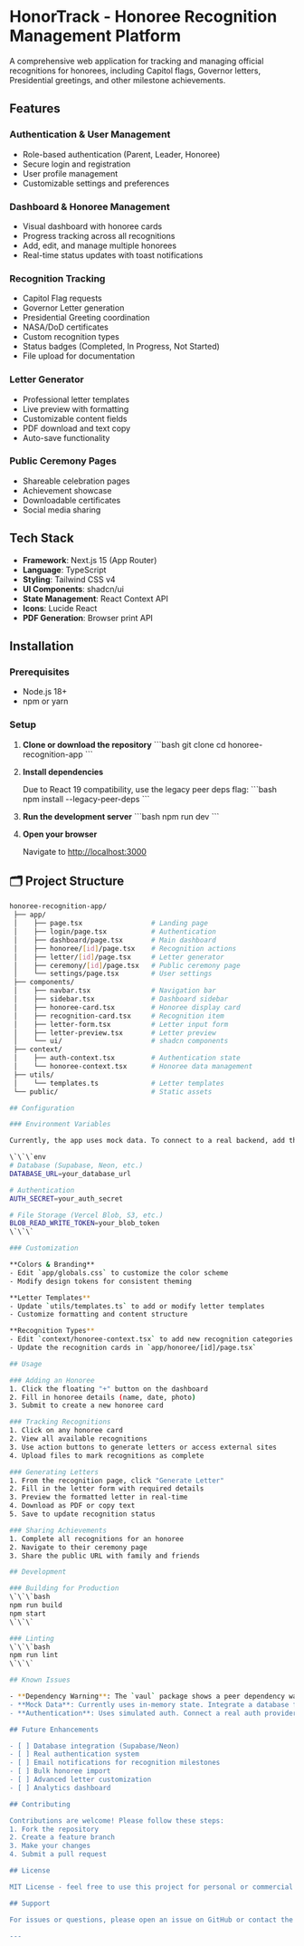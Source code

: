 # HonorTrack - Honoree Recognition Management Platform

A comprehensive web application for tracking and managing official recognitions for honorees, including Capitol flags, Governor letters, Presidential greetings, and other milestone achievements.

## Features

### Authentication & User Management
- Role-based authentication (Parent, Leader, Honoree)
- Secure login and registration
- User profile management
- Customizable settings and preferences

### Dashboard & Honoree Management
- Visual dashboard with honoree cards
- Progress tracking across all recognitions
- Add, edit, and manage multiple honorees
- Real-time status updates with toast notifications

### Recognition Tracking
- Capitol Flag requests
- Governor Letter generation
- Presidential Greeting coordination
- NASA/DoD certificates
- Custom recognition types
- Status badges (Completed, In Progress, Not Started)
- File upload for documentation

### Letter Generator
- Professional letter templates
- Live preview with formatting
- Customizable content fields
- PDF download and text copy
- Auto-save functionality

### Public Ceremony Pages
- Shareable celebration pages
- Achievement showcase
- Downloadable certificates
- Social media sharing

## Tech Stack

- **Framework**: Next.js 15 (App Router)
- **Language**: TypeScript
- **Styling**: Tailwind CSS v4
- **UI Components**: shadcn/ui
- **State Management**: React Context API
- **Icons**: Lucide React
- **PDF Generation**: Browser print API

## Installation

### Prerequisites
- Node.js 18+ 
- npm or yarn

### Setup

1. **Clone or download the repository**
   \`\`\`bash
   git clone <your-repo-url>
   cd honoree-recognition-app
   \`\`\`

2. **Install dependencies**
   
   Due to React 19 compatibility, use the legacy peer deps flag:
   \`\`\`bash
   npm install --legacy-peer-deps
   \`\`\`

3. **Run the development server**
   \`\`\`bash
   npm run dev
   \`\`\`

4. **Open your browser**
   
   Navigate to [http://localhost:3000](http://localhost:3000)

## 🗂️ Project Structure

```bash
honoree-recognition-app/
 ├── app/
 │    ├── page.tsx                 # Landing page
 │    ├── login/page.tsx           # Authentication
 │    ├── dashboard/page.tsx       # Main dashboard
 │    ├── honoree/[id]/page.tsx    # Recognition actions
 │    ├── letter/[id]/page.tsx     # Letter generator
 │    ├── ceremony/[id]/page.tsx   # Public ceremony page
 │    └── settings/page.tsx        # User settings
 ├── components/
 │    ├── navbar.tsx               # Navigation bar
 │    ├── sidebar.tsx              # Dashboard sidebar
 │    ├── honoree-card.tsx         # Honoree display card
 │    ├── recognition-card.tsx     # Recognition item
 │    ├── letter-form.tsx          # Letter input form
 │    ├── letter-preview.tsx       # Letter preview
 │    └── ui/                      # shadcn components
 ├── context/
 │    ├── auth-context.tsx         # Authentication state
 │    └── honoree-context.tsx      # Honoree data management
 ├── utils/
 │    └── templates.ts             # Letter templates
 └── public/                       # Static assets

## Configuration

### Environment Variables

Currently, the app uses mock data. To connect to a real backend, add these environment variables:

\`\`\`env
# Database (Supabase, Neon, etc.)
DATABASE_URL=your_database_url

# Authentication
AUTH_SECRET=your_auth_secret

# File Storage (Vercel Blob, S3, etc.)
BLOB_READ_WRITE_TOKEN=your_blob_token
\`\`\`

### Customization

**Colors & Branding**
- Edit `app/globals.css` to customize the color scheme
- Modify design tokens for consistent theming

**Letter Templates**
- Update `utils/templates.ts` to add or modify letter templates
- Customize formatting and content structure

**Recognition Types**
- Edit `context/honoree-context.tsx` to add new recognition categories
- Update the recognition cards in `app/honoree/[id]/page.tsx`

## Usage

### Adding an Honoree
1. Click the floating "+" button on the dashboard
2. Fill in honoree details (name, date, photo)
3. Submit to create a new honoree card

### Tracking Recognitions
1. Click on any honoree card
2. View all available recognitions
3. Use action buttons to generate letters or access external sites
4. Upload files to mark recognitions as complete

### Generating Letters
1. From the recognition page, click "Generate Letter"
2. Fill in the letter form with required details
3. Preview the formatted letter in real-time
4. Download as PDF or copy text
5. Save to update recognition status

### Sharing Achievements
1. Complete all recognitions for an honoree
2. Navigate to their ceremony page
3. Share the public URL with family and friends

## Development

### Building for Production
\`\`\`bash
npm run build
npm start
\`\`\`

### Linting
\`\`\`bash
npm run lint
\`\`\`

## Known Issues

- **Dependency Warning**: The `vaul` package shows a peer dependency warning with React 19. This is cosmetic and doesn't affect functionality. Use `--legacy-peer-deps` during installation.
- **Mock Data**: Currently uses in-memory state. Integrate a database for production use.
- **Authentication**: Uses simulated auth. Connect a real auth provider (Supabase Auth, NextAuth, etc.) for production.

## Future Enhancements

- [ ] Database integration (Supabase/Neon)
- [ ] Real authentication system
- [ ] Email notifications for recognition milestones
- [ ] Bulk honoree import
- [ ] Advanced letter customization
- [ ] Analytics dashboard

## Contributing

Contributions are welcome! Please follow these steps:
1. Fork the repository
2. Create a feature branch
3. Make your changes
4. Submit a pull request

## License

MIT License - feel free to use this project for personal or commercial purposes.

## Support

For issues or questions, please open an issue on GitHub or contact the development team.

---

